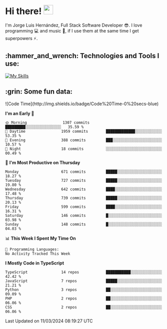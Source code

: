 <h1 align="left">
 <abc>
  <br>Hi there! <img src="https://user-images.githubusercontent.com/42378118/110234147-e3259600-7f4e-11eb-95be-0c4047144dea.gif" width="30"><br>
 </abc>
</h1>

I'm Jorge Luis Hernández, Full Stack Software Developer :sunglasses:. I love programming :computer: and music :musical_score:, if I use them at the same time I get superpowers :zap:. 


<h2 align="left">:hammer_and_wrench: Technologies and Tools I use:</h2>

[![My Skills](https://skillicons.dev/icons?i=js,ts,html,css,py,vue,react,next,nest,postgres,mysql)](https://skillicons.dev)

<h2 align="left">:grin: Some fun data:</h2>
<!--START_SECTION:waka-->
![Code Time](http://img.shields.io/badge/Code%20Time-0%20secs-blue)

**I'm an Early 🐤** 

```text
🌞 Morning                1307 commits        █████████░░░░░░░░░░░░░░░░   35.59 % 
🌆 Daytime                1959 commits        █████████████░░░░░░░░░░░░   53.35 % 
🌃 Evening                388 commits         ███░░░░░░░░░░░░░░░░░░░░░░   10.57 % 
🌙 Night                  18 commits          ░░░░░░░░░░░░░░░░░░░░░░░░░   00.49 % 
```
📅 **I'm Most Productive on Thursday** 

```text
Monday                   671 commits         █████░░░░░░░░░░░░░░░░░░░░   18.27 % 
Tuesday                  727 commits         █████░░░░░░░░░░░░░░░░░░░░   19.80 % 
Wednesday                642 commits         ████░░░░░░░░░░░░░░░░░░░░░   17.48 % 
Thursday                 739 commits         █████░░░░░░░░░░░░░░░░░░░░   20.13 % 
Friday                   599 commits         ████░░░░░░░░░░░░░░░░░░░░░   16.31 % 
Saturday                 146 commits         █░░░░░░░░░░░░░░░░░░░░░░░░   03.98 % 
Sunday                   148 commits         █░░░░░░░░░░░░░░░░░░░░░░░░   04.03 % 
```


📊 **This Week I Spent My Time On** 

```text
💬 Programming Languages: 
No Activity Tracked This Week
```

**I Mostly Code in TypeScript** 

```text
TypeScript               14 repos            ███████████░░░░░░░░░░░░░░   42.42 % 
JavaScript               7 repos             █████░░░░░░░░░░░░░░░░░░░░   21.21 % 
Python                   3 repos             ██░░░░░░░░░░░░░░░░░░░░░░░   09.09 % 
PHP                      2 repos             ██░░░░░░░░░░░░░░░░░░░░░░░   06.06 % 
CSS                      2 repos             ██░░░░░░░░░░░░░░░░░░░░░░░   06.06 % 
```




 Last Updated on 11/03/2024 08:19:27 UTC
<!--END_SECTION:waka-->
